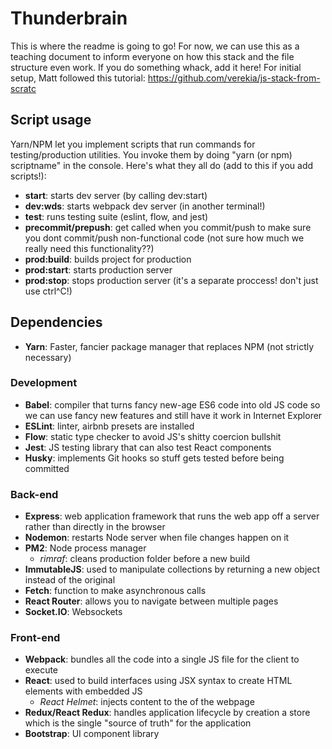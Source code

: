 # Thunderbrain
This is where the readme is going to go! For now, we can use this as a teaching document to inform everyone on how this stack and the file structure even work. If you do something whack, add it here! For initial setup, Matt followed this tutorial: https://github.com/verekia/js-stack-from-scratc

## Script usage
Yarn/NPM let you implement scripts that run commands for testing/production utilities. You invoke them by doing "yarn (or npm) scriptname" in the console. Here's what they all do (add to this if you add scripts!):
* **start**: starts dev server (by calling dev:start)
* **dev:wds**: starts webpack dev server (in another terminal!)
* **test**: runs testing suite (eslint, flow, and jest)
* **precommit/prepush**: get called when you commit/push to make sure you dont commit/push non-functional code (not sure how much we really need this functionality??) 
* **prod:build**: builds project for production
* **prod:start**: starts production server
* **prod:stop**: stops production server (it's a separate proccess! don't just use ctrl^C!)

## Dependencies
* **Yarn**: Faster, fancier package manager that replaces NPM (not strictly necessary)

### Development
* **Babel**: compiler that turns fancy new-age ES6 code into old JS code so we can use fancy new features and still have it work in Internet Explorer
* **ESLint**: linter, airbnb presets are installed
* **Flow**: static type checker to avoid JS's shitty coercion bullshit
* **Jest**: JS testing library that can also test React components
* **Husky**: implements Git hooks so stuff gets tested before being committed

### Back-end
* **Express**: web application framework that runs the web app off a server rather than directly in the browser
* **Nodemon**: restarts Node server when file changes happen on it
* **PM2**: Node process manager
  * *rimraf*: cleans production folder before a new build
* **ImmutableJS**: used to manipulate collections by returning a new object instead of the original
* **Fetch**: function to make asynchronous calls
* **React Router**: allows you to navigate between multiple pages
* **Socket.IO**: Websockets

### Front-end
* **Webpack**: bundles all the code into a single JS file for the client to execute
* **React**: used to build interfaces using JSX syntax to create HTML elements with embedded JS
  * *React Helmet*: injects content to the <head> of the webpage
* **Redux/React Redux**: handles application lifecycle by creation a store which is the single "source of truth" for the application
* **Bootstrap**: UI component library